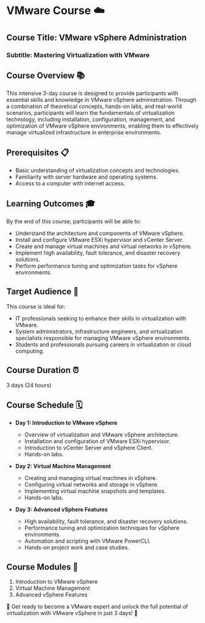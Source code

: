 # VMware Course ☁️

## Course Title: VMware vSphere Administration
### Subtitle: Mastering Virtualization with VMware

## Course Overview 📚
This intensive 3-day course is designed to provide participants with essential skills and knowledge in VMware vSphere administration. Through a combination of theoretical concepts, hands-on labs, and real-world scenarios, participants will learn the fundamentals of virtualization technology, including installation, configuration, management, and optimization of VMware vSphere environments, enabling them to effectively manage virtualized infrastructure in enterprise environments.

## Prerequisites 📋
- Basic understanding of virtualization concepts and technologies.
- Familiarity with server hardware and operating systems.
- Access to a computer with internet access.

## Learning Outcomes 🎓
By the end of this course, participants will be able to:
- Understand the architecture and components of VMware vSphere.
- Install and configure VMware ESXi hypervisor and vCenter Server.
- Create and manage virtual machines and virtual networks in vSphere.
- Implement high availability, fault tolerance, and disaster recovery solutions.
- Perform performance tuning and optimization tasks for vSphere environments.

## Target Audience 🎯
This course is ideal for:
- IT professionals seeking to enhance their skills in virtualization with VMware.
- System administrators, infrastructure engineers, and virtualization specialists responsible for managing VMware vSphere environments.
- Students and professionals pursuing careers in virtualization or cloud computing.

## Course Duration ⏰
3 days (24 hours)

## Course Schedule 🗓️
- **Day 1: Introduction to VMware vSphere**
  - Overview of virtualization and VMware vSphere architecture.
  - Installation and configuration of VMware ESXi hypervisor.
  - Introduction to vCenter Server and vSphere Client.
  - Hands-on labs.

- **Day 2: Virtual Machine Management**
  - Creating and managing virtual machines in vSphere.
  - Configuring virtual networks and storage in vSphere.
  - Implementing virtual machine snapshots and templates.
  - Hands-on labs.

- **Day 3: Advanced vSphere Features**
  - High availability, fault tolerance, and disaster recovery solutions.
  - Performance tuning and optimization techniques for vSphere environments.
  - Automation and scripting with VMware PowerCLI.
  - Hands-on project work and case studies.

## Course Modules 📑
1. Introduction to VMware vSphere
2. Virtual Machine Management
3. Advanced vSphere Features

🚀 Get ready to become a VMware expert and unlock the full potential of virtualization with VMware vSphere in just 3 days! 🚀
